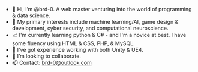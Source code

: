 - 👋 Hi, I’m @brd-0. A web master venturing into the world of programming & data science.
- 🤔 My primary interests include machine learning/AI, game design & development, cyber security, and computational neuroscience.
- 📈 I'm currently learning python & C# - and I'm a novice at best. I have some fluency using HTML & CSS, PHP, & MySQL.
- 🎨 I've got experience working with both Unity & UE4.
- 💞️ I’m looking to collaborate.
- 📫 Contact: brd-0@outlook.com

<!---
brd-0/brd-0 is a ✨ special ✨ repository because its `README.md` (this file) appears on your GitHub profile.
You can click the Preview link to take a look at your changes.
--->

  
